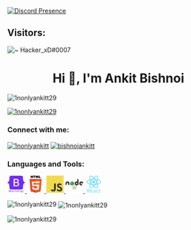 
[![Discord Presence](https://lanyard.cnrad.dev/api/277643261567434753)](https://discord.com/users/1122071044824506478)

## Visitors:
![~ Hacker_xD#0007](https://profile-counter.glitch.me/1nonlyankitt29/count.svg)
<h1 align="center">Hi 👋, I'm Ankit Bishnoi</h1>


<p align="left"> <img src="https://komarev.com/ghpvc/?username=1nonlyankitt29&label=Profile%20views&color=0e75b6&style=flat" alt="1nonlyankitt29" /> </p>

<p align="left"> <a href="https://github.com/ryo-ma/github-profile-trophy"><img src="https://github-profile-trophy.vercel.app/?username=1nonlyankitt29" alt="1nonlyankitt29" /></a> </p>

<h3 align="left">Connect with me:</h3>
<p align="left">
<a href="https://instagram.com/1nonlyankitt" target="blank"><img align="center" src="https://raw.githubusercontent.com/rahuldkjain/github-profile-readme-generator/master/src/images/icons/Social/instagram.svg" alt="1nonlyankitt" height="30" width="40" /></a>
<a href="https://discord.gg/bishnoiankitt" target="blank"><img align="center" src="https://raw.githubusercontent.com/rahuldkjain/github-profile-readme-generator/master/src/images/icons/Social/discord.svg" alt="bishnoiankitt" height="30" width="40" /></a>
</p>

<h3 align="left">Languages and Tools:</h3>
<p align="left"> <a href="https://getbootstrap.com" target="_blank" rel="noreferrer"> <img src="https://raw.githubusercontent.com/devicons/devicon/master/icons/bootstrap/bootstrap-plain-wordmark.svg" alt="bootstrap" width="40" height="40"/> </a> <a href="https://www.w3.org/html/" target="_blank" rel="noreferrer"> <img src="https://raw.githubusercontent.com/devicons/devicon/master/icons/html5/html5-original-wordmark.svg" alt="html5" width="40" height="40"/> </a> <a href="https://developer.mozilla.org/en-US/docs/Web/JavaScript" target="_blank" rel="noreferrer"> <img src="https://raw.githubusercontent.com/devicons/devicon/master/icons/javascript/javascript-original.svg" alt="javascript" width="40" height="40"/> </a> <a href="https://nodejs.org" target="_blank" rel="noreferrer"> <img src="https://raw.githubusercontent.com/devicons/devicon/master/icons/nodejs/nodejs-original-wordmark.svg" alt="nodejs" width="40" height="40"/> </a> <a href="https://reactjs.org/" target="_blank" rel="noreferrer"> <img src="https://raw.githubusercontent.com/devicons/devicon/master/icons/react/react-original-wordmark.svg" alt="react" width="40" height="40"/> </a> </p>

<p><img align="left" src="https://github-readme-stats.vercel.app/api/top-langs?username=1nonlyankitt29&show_icons=true&locale=en&layout=compact" alt="1nonlyankitt29" /></p>

<p>&nbsp;<img align="center" src="https://github-readme-stats.vercel.app/api?username=1nonlyankitt29&show_icons=true&locale=en" alt="1nonlyankitt29" /></p>

<p><img align="center" src="https://github-readme-streak-stats.herokuapp.com/?user=1nonlyankitt29&" alt="1nonlyankitt29" /></p>

